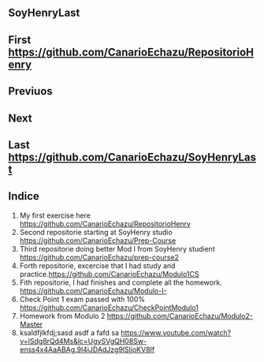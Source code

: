 ## SoyHenryLast

## First https://github.com/CanarioEchazu/RepositorioHenry
## Previuos
## Next
## Last  https://github.com/CanarioEchazu/SoyHenryLast

## Indice
1) My first exercise here https://github.com/CanarioEchazu/RepositorioHenry
2) Second repositorie starting at SoyHenry studio https://github.com/CanarioEchazu/Prep-Course
3) Third repositorie doing better Mod I from SoyHenry studient https://github.com/CanarioEchazu/prep-course2
4) Forth repositorie, excercise that I had study and practice.https://github.com/CanarioEchazu/Modulo1CS
5) Fith repositorie, I had finishes and complete all the homework. https://github.com/CanarioEchazu/Modulo-I-
6) Check Point 1 exam passed with 100% https://github.com/CanarioEchazu/CheckPointModulo1
7) Homework from Modulo 2 https://github.com/CanarioEchazu/Modulo2-Master
8) ksaldfjlkfdj;sasd asdf a fafd sa https://www.youtube.com/watch?v=lSdg8rQd4Ms&lc=UgySVgQH08Sw-enss4x4AaABAg.9l4iJDAdJzg9lSIjoKV8If
